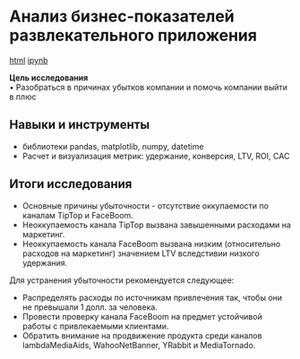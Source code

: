 # Анализ бизнес-показателей развлекательного приложения

[html](https://github.com/Lud2022/Portfolio/blob/main/Анализ%20бизнес-показателей%20развлекательного%20приложения/Анализ%20бизнес-показателей%20развлекательного%20приложения.html)   [ipynb](https://github.com/Lud2022/Portfolio/blob/main/Анализ%20бизнес-показателей%20развлекательного%20приложения/Анализ%20бизнес-показателей%20развлекательного%20приложения.ipynb)
 
**Цель исследования** <br/>
•	Разобраться в причинах убытков компании и помочь компании выйти в плюс

## Навыки и инструменты

- библиотеки pandas, matplotlib, numpy, datetime
- Расчет и визуализация метрик: удержание, конверсия, LTV, ROI, CAC

## Итоги исследования

* Основные причины убыточности - отсутствие оккупаемости по каналам TipTop и FaceBoom. 
* Неоккупаемость канала TipTop вызвана завышенными расходами на маркетинг.
* Неоккупаемость канала FaceBoom вызвана низким (относительно расходов на маркетинг) значением LTV вследстивии низкого удержания.

Для устранения убыточности рекомендуется следующее:

* Распределять расходы по источникам привлечения так, чтобы они не превышали 1 долл. за человека.
* Провести проверку канала FaceBoom на предмет устойчивой работы с привлекаемыми клиентами.
* Обратить внимание на продвижение продукта среди каналов lambdaMediaAids, WahooNetBanner, YRabbit и MediaTornado.

